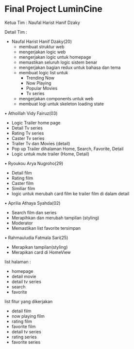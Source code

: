 # Final Project LuminCine

Ketua Tim : Naufal Harist Hanif Dzaky


Detail Tim : 
- Naufal Harist Hanif Dzaky(20)
  - membuat struktur web
  - mengerjakan logic web
  - mengerjakan logic untuk homepage
  - memastikan seluruh logic sistem benar
  - mengerjakan bagian redux untuk bahasa dan tema
  - membuat logic list untuk                                                                
    - Trending Now
    - Now Playing
    - Popular Movies
    - Tv series
  - mengerjakan components untuk web
  - membuat logi untuk skeleton loading state

• Athoillah Vidy Fairuz(03)
  - Logic Trailer home page
  - Detail Tv series
  - Rating Tv series
  - Caster Tv series
  - Trailer Tv dan Movies (detail)
  - Pop up Trailer dihalaman Home, Search, Favorite, Detail
  - Logic untuk mute trailer (Home, Detail)

• Ryoukou Arya Nugroho(29)
  - Detail film
  - Rating film
  - Caster film
  - Similiar film
  - logic untuk merubah card film ke trailer film di dalam detail

• Aprilia Athaya Syahda(02)
  - Search film dan series
  - Merapihkan dan merubah tampilan (styling)
  - Moderator
  - Memastikan list favorite tersimpan

• Rahmauludia Fatmala Sari(25)
  - Merapikan tampilan(styling)
  - Merapikan card di HomeView

list halaman :
- homepage
- detail movie
- detail tv series
- search
- favorite

list fitur yang dikerjakan 
- detail film
- now playing film
- rating film
- favorite film
- detail tv series
- rating series
- favorite series
